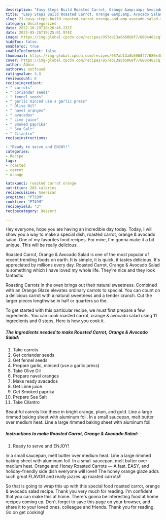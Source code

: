 ```yaml
---
description: "Easy Steps Build Roasted Carrot, Orange &amp;amp; Avocado Salad the Very Delicious}"
title: "Easy Steps Build Roasted Carrot, Orange &amp;amp; Avocado Salad the Very Delicious}"
slug: 21-easy-steps-build-roasted-carrot-orange-and-amp-avocado-salad-the-very-delicious
category: Uncategorized
date: 2022-10-18T18:20:46.232Z
date: 2023-05-26T19:25:01.974Z
image: https://img-global.cpcdn.com/recipes/957ab13a8b5068f7/680x482cq70/roasted-carrot-orange-avocado-salad-recipe-main-photo.jpg
hideToc: false
enableToc: true
enableTocContent: false
thumbnail: https://img-global.cpcdn.com/recipes/957ab13a8b5068f7/680x482cq70/roasted-carrot-orange-avocado-salad-recipe-main-photo.jpg
cover: https://img-global.cpcdn.com/recipes/957ab13a8b5068f7/680x482cq70/roasted-carrot-orange-avocado-salad-recipe-main-photo.jpg
author: Admin
authorAv: notfound
ratingvalue: 3.8
reviewcount: 8
recipeingredient:
- " carrots"
- " coriander seeds"
- " fennel seeds"
- " garlic minced use a garlic press"
- " Olive Oil"
- " navel oranges"
- " avacados"
- " Lime juice"
- " Smoked paprika"
- " Sea Salt"
- " Cilantro"
recipeinstructions:

- "Ready to serve and ENJOY!"
categories:
- Recipe
tags:
- roasted
- carrot
- orange

katakunci: roasted carrot orange 
nutrition: 283 calories
recipecuisine: American
preptime: "PT29M"
cooktime: "PT49M"
recipeyield: "3"
recipecategory: Dessert

---
```



Hey everyone, hope you are having an incredible day today. Today, I will show you a way to make a special dish, roasted carrot, orange &amp; avocado salad. One of my favorites food recipes. For mine, I'm gonna make it a bit unique. This will be really delicious.

Roasted Carrot, Orange &amp; Avocado Salad is one of the most popular of recent trending foods on earth. It is simple, it is quick, it tastes delicious. It's appreciated by millions every day. Roasted Carrot, Orange &amp; Avocado Salad is something which I have loved my whole life. They're nice and they look fantastic.

Roasting Carrots in the oven brings out their natural sweetness. Combined with an Orange Glaze elevates ordinary carrots to special. You can count on a delicious carrot with a natural sweetness and a tender crunch. Cut the larger pieces lengthwise in half or quarters so the.


To get started with this particular recipe, we must first prepare a few ingredients. You can cook roasted carrot, orange &amp; avocado salad using 11 ingredients and 0 steps. Here is how you cook it.

<!--inarticleads1-->

##### The ingredients needed to make Roasted Carrot, Orange &amp; Avocado Salad:

1. Take  carrots
1. Get  coriander seeds
1. Get  fennel seeds
1. Prepare  garlic, minced (use a garlic press)
1. Take  Olive Oil
1. Prepare  navel oranges
1. Make ready  avacados
1. Get  Lime juice
1. Get  Smoked paprika
1. Prepare  Sea Salt
1. Take  Cilantro


Beautiful carrots like these in bright orange, plum, and gold. Line a large rimmed baking sheet with aluminum foil. In a small saucepan, melt butter over medium heat. Line a large rimmed baking sheet with aluminum foil. 

<!--inarticleads2-->

##### Instructions to make Roasted Carrot, Orange &amp; Avocado Salad:


1. Ready to serve and ENJOY!

In a small saucepan, melt butter over medium heat. Line a large rimmed baking sheet with aluminum foil. In a small saucepan, melt butter over medium heat. Orange and Honey Roasted Carrots — A fast, EASY, and holiday-friendly side dish everyone will love!! The honey orange glaze adds such great FLAVOR and really jazzes up roasted carrots!! 

So that is going to wrap this up with this special food roasted carrot, orange &amp; avocado salad recipe. Thank you very much for reading. I'm confident that you can make this at home. There's gonna be interesting food at home recipes coming up. Don't forget to save this page on your browser, and share it to your loved ones, colleague and friends. Thank you for reading. Go on get cooking!
